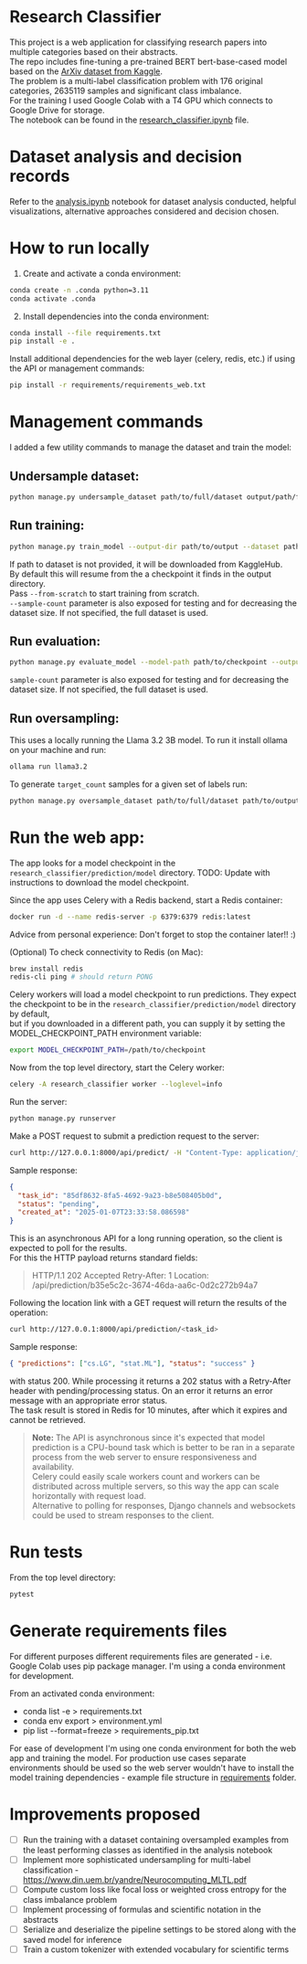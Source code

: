 # Research Classifier

This project is a web application for classifying research papers into multiple categories based on their abstracts.  
The repo includes fine-tuning a pre-trained BERT bert-base-cased model based on the [ArXiv dataset from Kaggle](https://www.kaggle.com/datasets/Cornell-University/arxiv).  
The problem is a multi-label classification problem with 176 original categories, 2635119 samples and significant class imbalance.  
For the training I used Google Colab with a T4 GPU which connects to Google Drive for storage.  
The notebook can be found in the [research_classifier.ipynb](research_classifier/training/research_classifier.ipynb) file.

# Dataset analysis and decision records

Refer to the [analysis.ipynb](research_classifier/analysis/analysis.ipynb) notebook for dataset analysis conducted, helpful visualizations, alternative approaches considered and decision chosen.

# How to run locally

1. Create and activate a conda environment:

```bash
conda create -n .conda python=3.11
conda activate .conda
```

2. Install dependencies into the conda environment:

```bash
conda install --file requirements.txt
pip install -e .
```

Install additional dependencies for the web layer (celery, redis, etc.) if using the API or management commands:

```bash
pip install -r requirements/requirements_web.txt
```

# Management commands

I added a few utility commands to manage the dataset and train the model:

## Undersample dataset:

```bash
python manage.py undersample_dataset path/to/full/dataset output/path/for/undersampled/dataset --threshold optional_threshold
```

## Run training:

```bash
python manage.py train_model --output-dir path/to/output --dataset path/to/full/dataset --num-epochs 3
```

If path to dataset is not provided, it will be downloaded from KaggleHub.  
By default this will resume from the a checkpoint it finds in the output directory.  
Pass `--from-scratch` to start training from scratch.  
`--sample-count` parameter is also exposed for testing and for decreasing the dataset size. If not specified, the full dataset is used.

## Run evaluation:

```bash
python manage.py evaluate_model --model-path path/to/checkpoint --output-dir path/to/output --dataset path/to/full/dataset
```

`sample-count` parameter is also exposed for testing and for decreasing the dataset size. If not specified, the full dataset is used.

## Run oversampling:

This uses a locally running the Llama 3.2 3B model. To run it install ollama on your machine and run:

```bash
ollama run llama3.2
```

To generate `target_count` samples for a given set of labels run:

```bash
python manage.py oversample_dataset path/to/full/dataset path/to/output/file.jsonl target_count label1 label2 ...
```

# Run the web app:

The app looks for a model checkpoint in the `research_classifier/prediction/model` directory.
TODO: Update with instructions to download the model checkpoint.

Since the app uses Celery with a Redis backend, start a Redis container:

```bash
docker run -d --name redis-server -p 6379:6379 redis:latest
```

Advice from personal experience: Don't forget to stop the container later!! :)

(Optional) To check connectivity to Redis (on Mac):

```bash
brew install redis
redis-cli ping # should return PONG
```

Celery workers will load a model checkpoint to run predictions.
They expect the checkpoint to be in the `research_classifier/prediction/model` directory by default,  
but if you downloaded in a different path, you can supply it by setting the MODEL_CHECKPOINT_PATH environment variable:

```bash
export MODEL_CHECKPOINT_PATH=/path/to/checkpoint
```

Now from the top level directory, start the Celery worker:

```bash
celery -A research_classifier worker --loglevel=info
```

Run the server:

```bash
python manage.py runserver
```

Make a POST request to submit a prediction request to the server:

```bash
curl http://127.0.0.1:8000/api/predict/ -H "Content-Type: application/json" -d '{"article": "This is a test article about machine learning."}'
```

Sample response:

```json
{
  "task_id": "85df8632-8fa5-4692-9a23-b8e508405b0d",
  "status": "pending",
  "created_at": "2025-01-07T23:33:58.086598"
}
```

This is an asynchronous API for a long running operation, so the client is expected to poll for the results.  
For this the HTTP payload returns standard fields:

> HTTP/1.1 202 Accepted
> Retry-After: 1
> Location: /api/prediction/b35e5c2c-3674-46da-aa6c-0d2c272b94a7

Following the location link with a GET request will return the results of the operation:

```bash
curl http://127.0.0.1:8000/api/prediction/<task_id>
```

Sample response:

```json
{ "predictions": ["cs.LG", "stat.ML"], "status": "success" }
```

with status 200.
While processing it returns a 202 status with a Retry-After header with pending/processing status.
On an error it returns an error message with an appropriate error status.  
The task result is stored in Redis for 10 minutes, after which it expires and cannot be retrieved.

> **Note:** The API is asynchronous since it's expected that model prediction is a CPU-bound task
> which is better to be ran in a separate process from the web server to ensure responsiveness and availability.  
> Celery could easily scale workers count and workers can be distributed across multiple servers,
> so this way the app can scale horizontally with request load.  
> Alternative to polling for responses, Django channels and websockets could be used to stream responses to the client.

# Run tests

From the top level directory:

```bash
pytest
```

# Generate requirements files

For different purposes different requirements files are generated - i.e. Google Colab uses pip package manager. I'm using a conda environment for development.

From an activated conda environment:

- conda list -e > requirements.txt
- conda env export > environment.yml
- pip list --format=freeze > requirements_pip.txt

For ease of development I'm using one conda environment for both the web app and training the model. For production use cases separate environments should be used so the web server wouldn't have to install the model training dependencies - example file structure in [requirements](requirements) folder.

# Improvements proposed

- [ ] Run the training with a dataset containing oversampled examples from the least performing classes as identified in the analysis notebook
- [ ] Implement more sophisticated undersampling for multi-label classification - https://www.din.uem.br/yandre/Neurocomputing_MLTL.pdf
- [ ] Compute custom loss like focal loss or weighted cross entropy for the class imbalance problem
- [ ] Implement processing of formulas and scientific notation in the abstracts
- [ ] Serialize and deserialize the pipeline settings to be stored along with the saved model for inference
- [ ] Train a custom tokenizer with extended vocabulary for scientific terms
